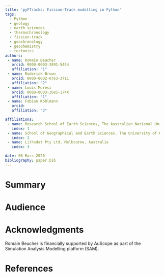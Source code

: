 ```yaml
---
title: 'pyFTracks: Fission-Track modelling in Python'
tags:
  - Python
  - geology
  - earth sciences
  - thermochronology
  - fission-track
  - geochronology
  - geochemistry
  - tectonics
authors:
 - name: Romain Beucher
   orcid: 0000-0003-3891-5444
   affiliation: "1"
 - name: Roderick Brown
   orcid: 0000-0002-0763-3711
   affiliation: "2"
 - name: Louis Moresi
   orcid: 0000-0003-3685-174X
   affiliation: "1"
 - name: Fabian Kohlmann
   orcid: 
   affiliation: "3"

affiliations:
 - name: Research School of Earth Sciences, The Australian National Univeristy, Canberra, Australia
   index: 1
 - name: School of Geographical and Earth Sciences, The University of Glasgow, Glasgow, United-Kingdom
   index: 2
 - name: Lithodat Pty Ltd, Melbourne, Australia
   index: 3

date: 05 Mars 2020
bibliography: paper.bib
---
```


# Summary

# Audience

# Acknowledgments

Romain Beucher is financially supported by AuScope as
part of the Simulation Analysis Modelling platform (SAM).

# References
